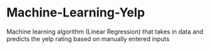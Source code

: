 # Machine-Learning-Yelp
Machine learning algorithm (Linear Regression) that takes in data and predicts the yelp rating based on manually entered inputs 
